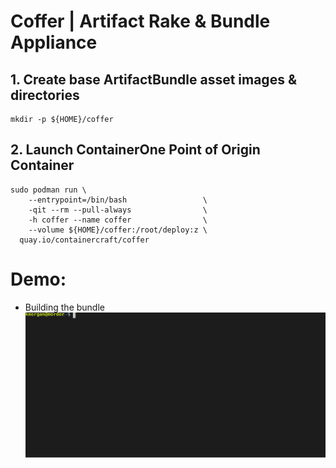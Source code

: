 # Coffer | Artifact Rake & Bundle Appliance
## 1. Create base ArtifactBundle asset images & directories
```
mkdir -p ${HOME}/coffer
```
## 2. Launch ContainerOne Point of Origin Container
```
sudo podman run \
    --entrypoint=/bin/bash                 \
    -qit --rm --pull-always                \
    -h coffer --name coffer                \
    --volume ${HOME}/coffer:/root/deploy:z \
  quay.io/containercraft/coffer
```
# Demo:
  - Building the bundle    
![bundle](./web/bundle.svg)
